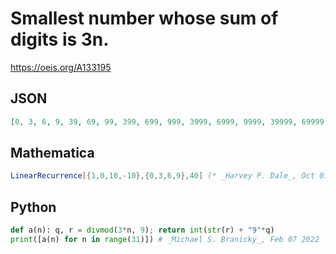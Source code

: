 # Smallest number whose sum of digits is 3n\.
https://oeis.org/A133195
## JSON
```JSON
[0, 3, 6, 9, 39, 69, 99, 399, 699, 999, 3999, 6999, 9999, 39999, 69999, 99999, 399999, 699999, 999999, 3999999, 6999999, 9999999, 39999999, 69999999, 99999999, 399999999, 699999999, 999999999, 3999999999, 6999999999, 9999999999, 39999999999, 69999999999]
```
## Mathematica
```Mathematica
LinearRecurrence[{1,0,10,-10},{0,3,6,9},40] (* _Harvey P. Dale_, Oct 01 2018 *)
```
## Python
```Python
def a(n): q, r = divmod(3*n, 9); return int(str(r) + "9"*q)
print([a(n) for n in range(31)]) # _Michael S. Branicky_, Feb 07 2022
```
